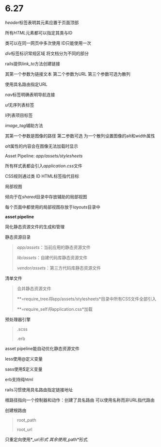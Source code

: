 # 6.27

*header*标签表明其元素应置于页面顶部



所有*HTML*元素都可以指定其类与ID

类可以在同一网页中多次使用 ID只能使用一次



*div*标签标识常规区域 将文档分为不同的部分



rails提供*link_to*方法创建链接

其第一个参数为链接文本 第二个参数为URL 第三个参数可选为散列

使用具名路由指定URL



*nav*标签明确表明导航连接

*ul*无序列表标签

*li*列表项目标签



*image_tag*辅助方法

其第一个参数是图像的路径 第二参数可选 为一个散列设置图像的alt和width属性



*alt*属性的内容会在图像无法加载时显示



Asset Pipeline: *app/assets/stylesheets*

所有样式表都会引入*application.css*文件



CSS规则通过类 ID HTML标签指代目标



局部视图

倾向于在*shared*目录中存放辅助的局部视图

每个页面中都使用的局部视图存放于*layouts*目录中



**asset pipeline**

简化静态资源文件的生成和管理

静态资源目录

> *app/assets*：当前应用的静态资源文件
>
> *lib/assets*：自建代码库静态资源文件
>
> *vendor/assets*：第三方代码库静态资源文件

清单文件

> 合并静态资源文件
>
> **=require_tree*将*app/assets/stylesheets*目录中所有CSS文件全部引入
>
> **=require_self*将*application.css*加载

预处理器引擎

> .scss
>
> .erb



asset pipeline能自动优化静态资源文件



less使用@定义变量

sass使用$定义变量



erb支持纯html




rails习惯使用具名路由指定链接地址



根路径指向一个控制器和动作：创建了具名路由 可以使用名称而非URL指代路由

创建根路由

> root_path
>
> root_url

只重定向使用*_url*形式 其余使用*_path*形式